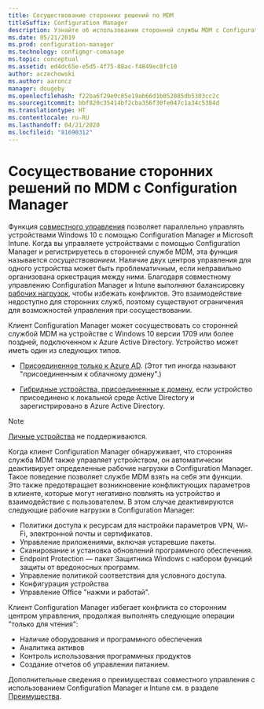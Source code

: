 ```yaml
---
title: Сосуществование сторонних решений по MDM
titleSuffix: Configuration Manager
description: Узнайте об использовании сторонней службы MDM с Configuration Manager
ms.date: 05/21/2019
ms.prod: configuration-manager
ms.technology: configmgr-comanage
ms.topic: conceptual
ms.assetid: ed4dc65e-e5d5-4f75-88ac-f4849ec8fc10
author: aczechowski
ms.author: aaroncz
manager: dougeby
ms.openlocfilehash: f22ba6f29e0c85e19ab66d1b052085db5303cc2c
ms.sourcegitcommit: bbf820c35414bf2cba356f30fe047c1a34c5384d
ms.translationtype: HT
ms.contentlocale: ru-RU
ms.lasthandoff: 04/21/2020
ms.locfileid: "81690312"
---
```

# <a name="third-party-mdm-coexistence-with-configuration-manager"></a>Сосуществование сторонних решений по MDM с Configuration Manager

Функция [совместного управления](overview.md) позволяет параллельно управлять устройствами Windows 10 с помощью Configuration Manager и Microsoft Intune. Когда вы управляете устройствами с помощью Configuration Manager и регистрируетесь в сторонней службе MDM, эта функция называется *сосуществованием*. Наличие двух центров управления для одного устройства может быть проблематичным, если неправильно организована оркестрация между ними. Благодаря совместному управлению Configuration Manager и Intune выполняют балансировку [рабочих нагрузок](workloads.md), чтобы избежать конфликтов. Это взаимодействие недоступно для сторонних служб, поэтому существуют ограничения для возможностей управления при сосуществовании.

Клиент Configuration Manager может сосуществовать со сторонней службой MDM на устройстве с Windows 10 версии 1709 или более поздней, подключенном к Azure Active Directory. Устройство может иметь один из следующих типов.

- [Присоединенное только к Azure AD](https://docs.microsoft.com/azure/active-directory/devices/azureadjoin-plan). (Этот тип иногда называют "присоединенным к облачному домену".)  

- [Гибридные устройства, присоединенные к домену](https://docs.microsoft.com/azure/active-directory/devices/hybrid-azuread-join-plan), если устройство присоединено к локальной среде Active Directory и зарегистрировано в Azure Active Directory.  

> [!Note]  
> [Личные устройства](https://docs.microsoft.com/windows/client-management/mdm/mdm-enrollment-of-windows-devices#connecting-personally-owned-devices-bring-your-own-device) не поддерживаются.  

Когда клиент Configuration Manager обнаруживает, что сторонняя служба MDM также управляет устройством, он автоматически деактивирует определенные рабочие нагрузки в Configuration Manager. Такое поведение позволяет службе MDM взять на себя эти функции. Это также предотвращает возникновение конфликтующих параметров в клиенте, которые могут негативно повлиять на устройство и взаимодействие с пользователем. В этом случае деактивируются следующие рабочие нагрузки в Configuration Manager:

- Политики доступа к ресурсам для настройки параметров VPN, Wi-Fi, электронной почты и сертификатов.
- Управление приложениями, включая устаревшие пакеты.
- Сканирование и установка обновлений программного обеспечения.
- Endpoint Protection — пакет Защитника Windows с набором функций защиты от вредоносных программ.
- Управление политикой соответствия для условного доступа.
- Конфигурация устройства
- Управление Office "нажми и работай".

Клиент Configuration Manager избегает конфликта со сторонним центром управления, продолжая выполнять следующие операции "только для чтения":

- Наличие оборудования и программного обеспечения
- Аналитика активов
- Контроль использования программных продуктов
- Создание отчетов об управлении питанием.

Дополнительные сведения о преимуществах совместного управления с использованием Configuration Manager и Intune см. в разделе [Преимущества](overview.md#benefits).
